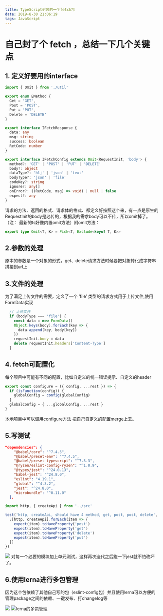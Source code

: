 ```yaml
---
title: TypeScript封装的一个fetch包
date: 2019-8-30 21:06:19
tags: JavaScript
---
```


# 自己封了个 fetch ，总结一下几个关键点

## 1. 定义好要用的interface

```typescript
import { Omit } from './util'

export enum EMethod {
  Get = 'GET',
  Post = 'POST',
  Put = 'PUT',
  Delete = 'DELETE'
}

export interface IFetchResponse {
  data: any
  msg: string
  success: boolean
  RetCode: number
}

export interface IFetchConfig extends Omit<RequestInit, 'body'> {
  method?: 'GET' | 'POST' | 'PUT' | 'DELETE'
  body?: object
  dataType?: 'hlj' | 'json' | 'text'
  bodyType?: 'json' | 'file'
  codeKey?: string
  ignore?: any[]
  onError?: ((RetCode, msg) => void) | null | false
  expect?: any
}
```
请求的方法、返回的格式、请求体的格式、都定义好按照这个来，有一点是原生的RequestInit的body是必传的，根据我的需求body可以不传，所以omit掉了。（注： 最新的ts好像内置omit方法）附omit方法：
```typescript
export type Omit<T, K> = Pick<T, Exclude<keyof T, K>>
```

## 2.参数的处理
原本的参数是一个对象的形式，get、delete请求方法时候要把对象转化成字符串拼接到url上

## 3.文件的处理
为了满足上传文件的需要，定义了一个 ‘file’ 类型的请求方式用于上传文件,使用FormData实现
```typescript
  // 上传文件
  if (bodyType === 'file') {
    const data = new FormData()
    Object.keys(body).forEach(key => {
      data.append(key, body[key])
    })
    requestInit.body = data
    delete requestInit.headers['Content-Type']
  }
```
## 4. fetch可配置化
每个项目中可能有不同的配置，比如自定义的统一错误提示、自定义的header
```typescript
export const configure = ({ config, ...rest }) => {
  if (isFunction(config)) {
    globalConfig = config(globalConfig)
  }
  globalConfig = { ...globalConfig, ...rest }
}
```
本地项目中可以调用configure方法 把自己自定义的配置merge上去。
## 5.写测试
```json
"dependencies": {
    "@babel/core": "^7.4.5",
    "@babel/preset-env": "^7.4.5",
    "@babel/preset-typescript": "^7.3.3",
    "@ryzen/eslint-config-ryzen": "^1.0.9",
    "@types/jest": "^24.0.13",
    "babel-jest": "^24.8.0",
    "eslint": "4.19.1",
    "global": "^4.3.2",
    "jest": "^24.8.0",
    "microbundle": "^0.11.0"
  },
```
```javascript
import http, { createApi } from '../src'

test('http, createApi, should have 4 method, get, post, post, delete', () => {
  ;[http, createApi].forEach(item => {
    expect(item).toHaveProperty('post')
    expect(item).toHaveProperty('get')
    expect(item).toHaveProperty('delete')
    expect(item).toHaveProperty('put')
  })
})

```
![](/image/20191007202531.jpg)
对每一个必要的模块加上单元测试，这样再次迭代之后跑一下jest就不怕改坏了。

## 6.使用lerna进行多包管理
因为这个包依赖了其他自己写的包（eslint-config包）并且使用lerna可以方便的管理package之间的依赖、一键发布、打changelog等 

![](/image/20191007203309.jpg)
![lerna的多包管理](/image/20191007203431.jpg)




